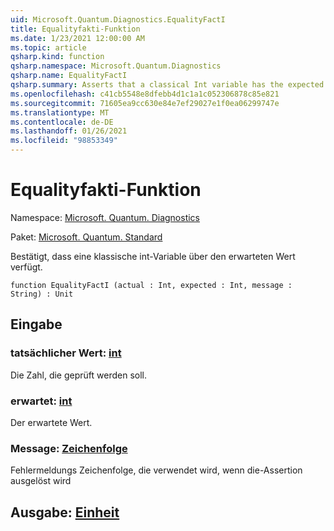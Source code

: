 ```yaml
---
uid: Microsoft.Quantum.Diagnostics.EqualityFactI
title: Equalityfakti-Funktion
ms.date: 1/23/2021 12:00:00 AM
ms.topic: article
qsharp.kind: function
qsharp.namespace: Microsoft.Quantum.Diagnostics
qsharp.name: EqualityFactI
qsharp.summary: Asserts that a classical Int variable has the expected value.
ms.openlocfilehash: c41cb5548e8dfebb4d1c1a1c052306878c85e821
ms.sourcegitcommit: 71605ea9cc630e84e7ef29027e1f0ea06299747e
ms.translationtype: MT
ms.contentlocale: de-DE
ms.lasthandoff: 01/26/2021
ms.locfileid: "98853349"
---
```

# <a name="equalityfacti-function"></a>Equalityfakti-Funktion

Namespace: [Microsoft. Quantum. Diagnostics](xref:Microsoft.Quantum.Diagnostics)

Paket: [Microsoft. Quantum. Standard](https://nuget.org/packages/Microsoft.Quantum.Standard)


Bestätigt, dass eine klassische int-Variable über den erwarteten Wert verfügt.

```qsharp
function EqualityFactI (actual : Int, expected : Int, message : String) : Unit
```


## <a name="input"></a>Eingabe

### <a name="actual--int"></a>tatsächlicher Wert: [int](xref:microsoft.quantum.lang-ref.int)

Die Zahl, die geprüft werden soll.


### <a name="expected--int"></a>erwartet: [int](xref:microsoft.quantum.lang-ref.int)

Der erwartete Wert.


### <a name="message--string"></a>Message: [Zeichenfolge](xref:microsoft.quantum.lang-ref.string)

Fehlermeldungs Zeichenfolge, die verwendet wird, wenn die-Assertion ausgelöst wird



## <a name="output--unit"></a>Ausgabe: [Einheit](xref:microsoft.quantum.lang-ref.unit)

